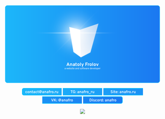 ![](/Banners/Anafro-Readme-2025-Banner.png)

<p align="center">

<img src="/Badges/Mail__1.svg" height="24">
<img src="/Badges/Telegram__2.svg" height="24">
<img src="/Badges/Site__3.svg" height="24">
<img src="/Badges/VK__4.svg" height="24">
<img src="/Badges/Discord__5.svg" height="24">

</p>

<p align="center">
  <a href="https://skillicons.dev">
    <img src="https://skillicons.dev/icons?i=java,kotlin,maven,gradle,python,php,laravel,go,nodejs,nuxt,express,prisma,vite,pug,html,css,sass,js,ts,vue,pinia,svelte,vscode,cs,nginx,unity,electron&perline=9" />
  </a>
</p>